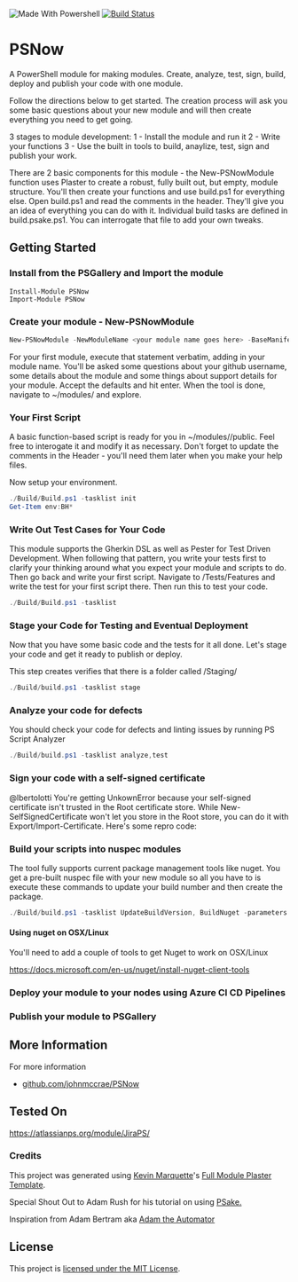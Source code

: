 ![Made With Powershell](https://img.shields.io/badge/Made%20With-PowerShell-green "Powered by PowerShell")
[![Build Status](https://dev.azure.com/chefcorp-chefIT/PSNow/_apis/build/status/johnmccrae.PSNow?branchName=master)](https://dev.azure.com/chefcorp-chefIT/PSNow/_build/latest?definitionId=21&branchName=master)

# PSNow

A PowerShell module for making modules. Create, analyze, test, sign, build, deploy and publish your code with one module.

Follow the directions below to get started. The creation process will ask you some basic questions about your new module and will then create everything you need to get going.

3 stages to module development:
1 - Install the module and run it
2 - Write your functions
3 - Use the built in tools to build, anaylize, test, sign and publish your work.


There are 2 basic components for this module - the New-PSNowModule function uses Plaster to create a robust, fully built out, but empty, module structure. You'll then create your functions and use build.ps1 for everything else. Open build.ps1 and read the comments in the header. They'll give you an idea of everything you can do with it. Individual build tasks are defined in build.psake.ps1. You can interrogate that file to add your own tweaks.

## Getting Started

### Install from the PSGallery and Import the module

    Install-Module PSNow
    Import-Module PSNow

### Create your module - New-PSNowModule
```powershell
New-PSNowModule -NewModuleName <your module name goes here> -BaseManifest Advanced
```
For your first module, execute that statement verbatim, adding in your module name. You'll be asked some questions about your github username, some details about the module and some things about support details for your module. Accept the defaults and hit enter. When the tool is done, navigate to ~/modules/<your module> and explore.

### Your First Script

A basic function-based script is ready for you in ~/modules/<your module>/public. Feel free to interogate it and modify it as necessary. Don't forget to update the comments in the Header - you'll need them later when you make your help files.

Now setup your environment.

```powershell
./Build/Build.ps1 -tasklist init
Get-Item env:BH*
```

### Write Out Test Cases for Your Code

This module supports the Gherkin DSL as well as Pester for Test Driven Development. When following that pattern, you write your tests first to clarify your thinking around what you expect your module and scripts to do. Then go back and write your first script. Navigate to /Tests/Features and write the test for your first script there. Then run this to test your code.

```powershell
./Build/Build.ps1 -tasklist
```

### Stage your Code for Testing and Eventual Deployment

Now that you have some basic code and the tests for it all done. Let's stage your code and get it ready to publish or deploy.

This step creates verifies that there is a folder called /Staging/<your module>

```powershell
./Build/build.ps1 -tasklist stage
```



### Analyze your code for defects

You should check your code for defects and linting issues by running PS Script Analyzer

```powershell
./Build/build.ps1 -tasklist analyze,test
```



### Sign your code with a self-signed certificate

@lbertolotti You're getting UnkownError because your self-signed certificate isn't trusted in the Root certificate store. While New-SelfSignedCertificate won't let you store in the Root store, you can do it with Export/Import-Certificate. Here's some repro code:



### Build your scripts into nuspec modules

The tool fully supports current package management tools like nuget. You get a pre-built nuspec file with your new module so all you have to is execute these commands to update your build number and then create the package.

```powershell
./Build/build.ps1 -tasklist UpdateBuildVersion, BuildNuget -parameters ` @{BuildRev='Revision'}
```



#### Using nuget on OSX/Linux

You'll need to add a couple of tools to get Nuget to work on OSX/Linux

https://docs.microsoft.com/en-us/nuget/install-nuget-client-tools





### Deploy your module to your nodes using Azure CI CD Pipelines





### Publish your module to PSGallery







## More Information

For more information

* [github.com/johnmccrae/PSNow](https://github.com/johnmccrae/PSNow)

## Tested On
https://atlassianps.org/module/JiraPS/

### Credits

This project was generated using [Kevin Marquette](http://kevinmarquette.github.io)'s [Full Module Plaster Template](https://github.com/KevinMarquette/PlasterTemplates/tree/master/FullModuleTemplate).

Special Shout Out to Adam Rush for his tutorial on using [PSake.](https://adamrushuk.github.io/example-azure-devops-build-pipeline-for-powershell-modules/)

Inspiration from Adam Bertram aka [Adam the Automator](https://adamtheautomator.com/)

## License

This project is [licensed under the MIT License](LICENSE.md).



